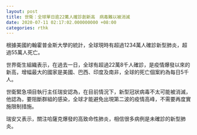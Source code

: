 ```yaml
---
layout: post
title: 世衛：全球單日逾22萬人確診創新高　病毒難以被消滅
date: 2020-07-11 02:17:02.000000000 +08:00
categories: rthk
---
```


根據美國約翰霍普金斯大學的統計，全球現時有超過1234萬人確診新型肺炎，超過55萬人死亡。

世界衛生組織表示，在過去一日，全球有超過22萬8千人確診，是疫情爆發以來的新高，增幅最大的國家是美國、巴西、印度及南非，全球的死亡個案約為每日5千人。

世衛緊急項目執行主任瑞安認為，在目前情況下，新型冠狀病毒不太可能被消滅，他認為，要阻斷群組的感染，全球才能避免出現第二波的疫情高峰，不需要再度實施限制措施。

瑞安又表示，關注哈薩克爆發的高致命性肺炎，相信很多病例是未確診的新型肺炎。
